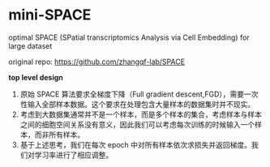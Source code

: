 # mini-SPACE
optimal SPACE (SPatial transcriptomics Analysis via Cell Embedding) for large dataset

original repo: https://github.com/zhangqf-lab/SPACE

**top level design**
1. 原始 SPACE 算法要求全梯度下降（Full gradient descent,FGD），需要一次性输入全部样本数据。这个要求在处理包含大量样本的数据集时并不现实。
2. 考虑到大数据集通常并不是一个样本，而是多个样本的集合，考虑样本与样本之间的细胞空间关系没有意义，因此我们可以考虑每次训练的时候输入一个样本，而非所有样本。
3. 基于上述思考，我们在每次 epoch 中对所有样本依次求损失并返回梯度。我们对学习率进行了相应调整。
